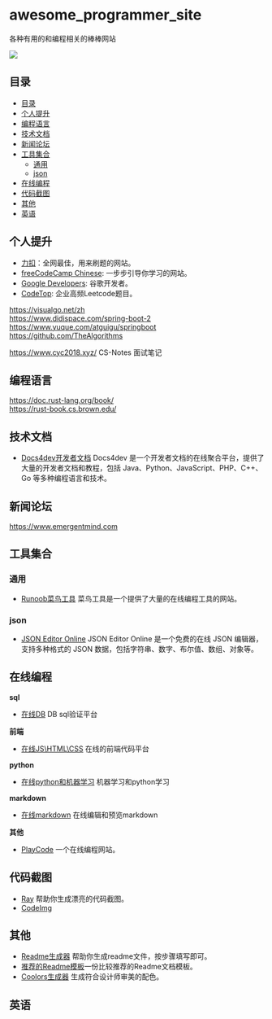 # awesome_programmer_site
各种有用的和编程相关的棒棒网站


[![](https://img.shields.io/badge/zhihu-@yolen-blue.svg?style=flat)](https://www.zhihu.com/people/ba-mo-jue)

<!-- START doctoc -->
<!-- END doctoc -->

## 目录

- [目录](#目录)
- [个人提升](#个人提升)
- [编程语言](#编程语言)
- [技术文档](#技术文档)
- [新闻论坛](#新闻论坛)
- [工具集合](#工具集合)
	- [通用](#通用)
  - [json](#json)
- [在线编程](#在线编程)
- [代码截图](#代码截图)
- [其他](#其他)
- [英语](#英语)


## 个人提升
- [力扣](https://leetcode.cn/)：全网最佳，用来刷题的网站。
- [freeCodeCamp Chinese](https://www.freecodecamp.org/chinese/learn): 一步步引导你学习的网站。
- [Google Developers](https://developers.google.com/): 谷歌开发者。
- [CodeTop](https://codetop.cc/home): 企业高频Leetcode题目。


https://visualgo.net/zh  
https://www.didispace.com/spring-boot-2  
https://www.yuque.com/atguigu/springboot  
https://github.com/TheAlgorithms  

https://www.cyc2018.xyz/ CS-Notes 面试笔记

## 编程语言

https://doc.rust-lang.org/book/  
https://rust-book.cs.brown.edu/

## 技术文档

- [Docs4dev开发者文档](https://www.docs4dev.com)  Docs4dev 是一个开发者文档的在线聚合平台，提供了大量的开发者文档和教程，包括 Java、Python、JavaScript、PHP、C++、Go 等多种编程语言和技术。


## 新闻论坛
https://www.emergentmind.com  





## 工具集合

### 通用
- [Runoob菜鸟工具](https://c.runoob.com)   菜鸟工具是一个提供了大量的在线编程工具的网站。

### json
- [JSON Editor Online](https://jsoneditoronline.org) JSON Editor Online 是一个免费的在线 JSON 编辑器，支持多种格式的 JSON 数据，包括字符串、数字、布尔值、数组、对象等。   

## 在线编程
**sql**  
- [在线DB](https://www.db-fiddle.com/) DB sql验证平台  

**前端**  
- [在线JS\HTML\CSS](https://jsrun.net) 在线的前端代码平台  

**python**  
- [在线python和机器学习](https://colab.research.google.com) 机器学习和python学习  


**markdown**  
- [在线markdown](https://stackedit.io/app#)  在线编辑和预览markdown

**其他**  
- [PlayCode](https://playcode.io/) 一个在线编程网站。  




## 代码截图
- [Ray](https://ray.so) 帮助你生成漂亮的代码截图。
- [CodeImg](https://codeimg.io)


## 其他
- [Readme生成器](https://readme.so) 帮助你生成readme文件，按步骤填写即可。 
- [推荐的Readme模板](https://gist.github.com/PurpleBooth/109311bb0361f32d87a2#project-title)一份比较推荐的Readme文档模板。  
- [Coolors生成器](https://coolors.co) 生成符合设计师审美的配色。



## 英语




